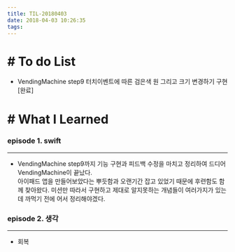 ```yaml
---
title: TIL-20180403
date: 2018-04-03 10:26:35
tags: 
---
```


# # To do List

- VendingMachine step9 터치이벤트에 따른 검은색 원 그리고 크기 변경하기 구현 [완료]



# # What I Learned

### episode 1. swift

---

- VendingMachine step9까지 기능 구현과 피드백 수정을 마치고 정리하여 드디어 VendingMachine이 끝났다.  
아이패드 앱을 만들어보았다는 뿌듯함과 오랜기간 잡고 있었기 때문에 후련함도 함께 찾아왔다. 미션만 따라서 구현하고 제대로 알지못하는 개념들이 여러가지가 있는데 까먹기 전에 어서 정리해야겠다.

### episode 2. 생각

---

- 회복
